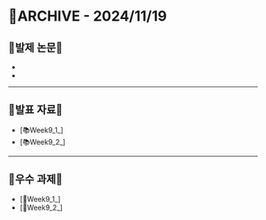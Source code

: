 # 📁ARCHIVE - 2024/11/19

## 💚발제 논문💚  
- 
- 
---

## 💚발표 자료💚
- [📚Week9_1_]
- [📚Week9_2_]



---

## 💚우수 과제💚
- [🌟Week9_1_]
- [🌟Week9_2_]

